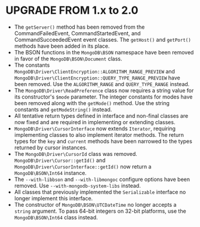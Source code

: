 UPGRADE FROM 1.x to 2.0
=======================

 * The `getServer()` method has been removed from the CommandFailedEvent,
   CommandStartedEvent, and CommandSucceededEvent event classes. The `getHost()`
   and `getPort()` methods have been added in its place.
 * The BSON functions in the `MongoDB\BSON` namespace have been removed in favor 
   of the `MongoDB\BSON\Document` class.
 * The constants `MongoDB\Driver\ClientEncryption::ALGORITHM_RANGE_PREVIEW` and
   `MongoDB\Driver\ClientEncryption::QUERY_TYPE_RANGE_PREVIEW` have been 
   removed. Use the `ALGORITHM_RANGE` and `QUERY_TYPE_RANGE` instead.
 * The `MongoDB\Driver\ReadPreference` class now requires a string value for its
   constructor's `$mode` parameter. The integer constants for modes have been
   removed along with the `getMode()` method. Use the string constants and
   `getModeString()` instead.
 * All tentative return types defined in interface and non-final classes are now
   fixed and are required in implementing or extending classes.
 * `MongoDB\Driver\CursorInterface` now extends `Iterator`, requiring 
   implementing classes to also implement iterator methods. The return types for
   the `key` and `current` methods have been narrowed to the types returned by
   cursor instances.
 * The `MongoDB\Driver\CursorId` class was removed. 
   `MongoDB\Driver\Cursor::getId()` and
   `MongoDB\Driver\CursorInterface::getId()` now return a `MongoDB\BSON\Int64`
   instance.
 * The `--with-libbson` and `--with-libmongoc` configure options have been
   removed. Use `--with-mongodb-system-libs` instead.
 * All classes that previously implemented the `Serializable` interface no
   longer implement this interface.
 * The constructor of `MongoDB\BSON\UTCDateTime` no longer accepts a `string`
   argument. To pass 64-bit integers on 32-bit platforms, use the
   `MongoDB\BSON\Int64` class instead.

